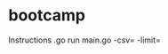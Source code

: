 # bootcamp
Instructions
.go run main.go -csv=<csv file containing problems> -limit=<time limit for each question>
